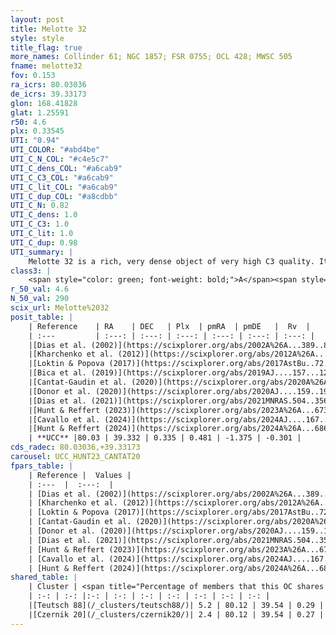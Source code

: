 ```yaml
---
layout: post
title: Melotte 32
style: style
title_flag: true
more_names: Collinder 61; NGC 1857; FSR 0755; OCL 428; MWSC 505
fname: melotte32
fov: 0.153
ra_icrs: 80.03036
de_icrs: 39.33173
glon: 168.41828
glat: 1.25591
r50: 4.6
plx: 0.33545
UTI: "0.94"
UTI_COLOR: "#abd4be"
UTI_C_N_COL: "#c4e5c7"
UTI_C_dens_COL: "#a6cab9"
UTI_C_C3_COL: "#a6cab9"
UTI_C_lit_COL: "#a6cab9"
UTI_C_dup_COL: "#a8cdbb"
UTI_C_N: 0.82
UTI_C_dens: 1.0
UTI_C_C3: 1.0
UTI_C_lit: 1.0
UTI_C_dup: 0.98
UTI_summary: |
    Melotte 32 is a rich, very dense object of very high C3 quality. It is very well-studied in the literature.This is a unique object, which shares a very small percentage of members with at least one previously reported entry.
class3: |
    <span style="color: green; font-weight: bold;">A</span><span style="color: green; font-weight: bold;">A</span>
r_50_val: 4.6
N_50_val: 290
scix_url: Melotte%2032
posit_table: |
    | Reference    | RA    | DEC   | Plx  | pmRA  | pmDE   |  Rv  |
    | :---         | :---: | :---: | :---: | :---: | :---: | :---: |
    |[Dias et al. (2002)](https://scixplorer.org/abs/2002A%26A...389..871D) | 80.025 | 39.343 | -- | -1.94 | -3.84 | -- |
    |[Kharchenko et al. (2012)](https://scixplorer.org/abs/2012A%26A...543A.156K) | 80.014 | 39.29 | -- | -4.73 | -0.55 | -- |
    |[Loktin & Popova (2017)](https://scixplorer.org/abs/2017AstBu..72..257L) | 80.025 | 39.343 | -- | -1.065 | -0.21 | -- |
    |[Bica et al. (2019)](https://scixplorer.org/abs/2019AJ....157...12B) | 80.029 | 39.34 | -- | -- | -- | -- |
    |[Cantat-Gaudin et al. (2020)](https://scixplorer.org/abs/2020A%26A...640A...1C) | 80.031 | 39.336 | 0.32 | 0.553 | -1.31 | -- |
    |[Donor et al. (2020)](https://scixplorer.org/abs/2020AJ....159..199D) | 80.014 | 39.29 | -- | 0.75 | -1.2 | 1.3 |
    |[Dias et al. (2021)](https://scixplorer.org/abs/2021MNRAS.504..356D) | 80.032 | 39.337 | 0.319 | 0.565 | -1.31 | 0.417 |
    |[Hunt & Reffert (2023)](https://scixplorer.org/abs/2023A%26A...673A.114H) | 80.029 | 39.329 | 0.331 | 0.47 | -1.384 | -3.071 |
    |[Cavallo et al. (2024)](https://scixplorer.org/abs/2024AJ....167...12C) | 80.028 | 39.337 | 0.331 | -- | -- | -- |
    |[Hunt & Reffert (2024)](https://scixplorer.org/abs/2024A%26A...686A..42H) | 80.029 | 39.329 | 0.331 | 0.47 | -1.384 | -3.071 |
    | **UCC** |80.03 | 39.332 | 0.335 | 0.481 | -1.375 | -0.301 | 
cds_radec: 80.03036,+39.33173
carousel: UCC_HUNT23_CANTAT20
fpars_table: |
    | Reference |  Values |
    | :---  |  :---:  |
    | [Dias et al. (2002)](https://scixplorer.org/abs/2002A%26A...389..871D) | `E(B-V)=0.47, Dist=2490.0, Age=8.5, [Fe/H]=-0.36` |
    | [Kharchenko et al. (2012)](https://scixplorer.org/abs/2012A%26A...543A.156K) | `e_bv=0.5, distance=3299, log_age=8.67` |
    | [Loktin & Popova (2017)](https://scixplorer.org/abs/2017AstBu..72..257L) | `E(B-V)=0.282, Dmod=12.726, logt=8.76` |
    | [Cantat-Gaudin et al. (2020)](https://scixplorer.org/abs/2020A%26A...640A...1C) | `AVNN=1.38, DMNN=12.31, AgeNN=8.4` |
    | [Donor et al. (2020)](https://scixplorer.org/abs/2020AJ....159..199D) | `Fe/H=-0.14` |
    | [Dias et al. (2021)](https://scixplorer.org/abs/2021MNRAS.504..356D) | `Av=1.696, Dist=2428, logage=8.429, [Fe/H]=-0.199` |
    | [Hunt & Reffert (2023)](https://scixplorer.org/abs/2023A%26A...673A.114H) | `AV50=1.27, diffAV50=0.416, MOD50=12.199, logAge50=8.317` |
    | [Cavallo et al. (2024)](https://scixplorer.org/abs/2024AJ....167...12C) | `AV50=1.51, dMod50=12.17, logAge50=8.42, [Fe/H]50=0.18` |
    | [Hunt & Reffert (2024)](https://scixplorer.org/abs/2024A%26A...686A..42H) | `MassJ=1408.98` |
shared_table: |
    | Cluster | <span title="Percentage of members that this OC shares with the ones listed">%</span>   | RA   | DEC   | Plx   | pmRA  | pmDE  | Rv | UTI |
    | :-: | :-: |:-: | :-: | :-: | :-: | :-: | :-: | :-: |
    |[Teutsch 88](/_clusters/teutsch88/)| 5.2 | 80.12 | 39.54 | 0.29 | 0.53 | -1.58 | 31.26 |0.08 |
    |[Czernik 20](/_clusters/czernik20/)| 2.4 | 80.12 | 39.54 | 0.27 | 0.56 | -1.59 | 31.08 |0.85 |
---
```

